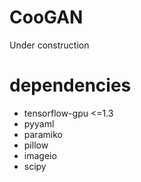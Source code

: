 # CooGAN
Under construction
# dependencies
- tensorflow-gpu <=1.3
- pyyaml
- paramiko
- pillow
- imageio
- scipy